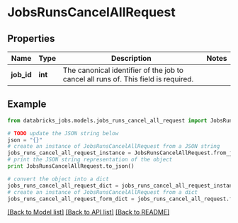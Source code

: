 # JobsRunsCancelAllRequest


## Properties
Name | Type | Description | Notes
------------ | ------------- | ------------- | -------------
**job_id** | **int** | The canonical identifier of the job to cancel all runs of. This field is required. | 

## Example

```python
from databricks_jobs.models.jobs_runs_cancel_all_request import JobsRunsCancelAllRequest

# TODO update the JSON string below
json = "{}"
# create an instance of JobsRunsCancelAllRequest from a JSON string
jobs_runs_cancel_all_request_instance = JobsRunsCancelAllRequest.from_json(json)
# print the JSON string representation of the object
print JobsRunsCancelAllRequest.to_json()

# convert the object into a dict
jobs_runs_cancel_all_request_dict = jobs_runs_cancel_all_request_instance.to_dict()
# create an instance of JobsRunsCancelAllRequest from a dict
jobs_runs_cancel_all_request_form_dict = jobs_runs_cancel_all_request.from_dict(jobs_runs_cancel_all_request_dict)
```
[[Back to Model list]](../README.md#documentation-for-models) [[Back to API list]](../README.md#documentation-for-api-endpoints) [[Back to README]](../README.md)



